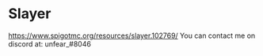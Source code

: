 # Slayer
https://www.spigotmc.org/resources/slayer.102769/
You can contact me on discord at: unfear_#8046
